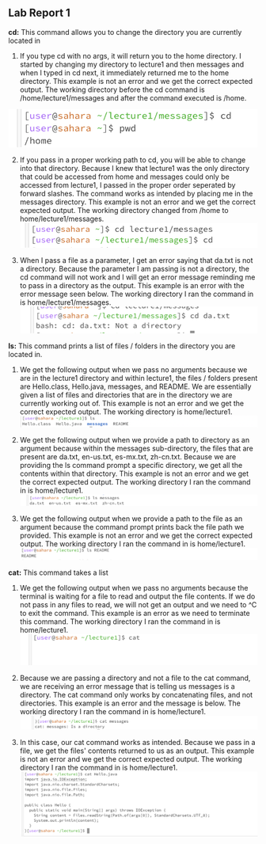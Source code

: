 ## Lab Report 1 
__cd:__ This command allows you to change the directory you are currently located in 
1. If you type cd with no args, it will return you to the home directory. I started by changing my directory to lecture1 and then messages and when I typed in cd next, it immediately returned me to the home directory. This example is not an error and we get the correct expected output. The working directory before the cd command is /home/lecture1/messages and after the command executed is /home.  

![Image](cd_no_args.png)

2. If you pass in a proper working path to cd, you will be able to change into that directory. Because I knew that lecture1 was the only directory that could be accessed from home and messages could only be accessed from lecture1, I passed in the proper order seperated by forward slashes. The command works as intended by placing me in the messages directory. This example is not an error and we get the correct expected output. The working directory changed from /home to home/lecture1/messages.
![Image](cd_directory_arg.png)	

3. When I pass a file as a parameter, I get an error saying that da.txt is not a directory. Because the parameter I am passing is not a directory, the cd command will not work and I will get an error message reminding me to pass in a directory as the output. This example is an error with the error message seen below. The working directory I ran the command in is home/lecture1/messages.
![Image](cd_file_args.png)

__ls:__ This command prints a list of files / folders in the directory you are located in. 
1. We get the following output when we pass no arguments because we are in the lecture1 directory and within lecture1, the files / folders present are Hello.class, Hello.java, messages, and README. We are essentially given a list of files and directories that are in the directory we are currently working out of. This example is not an error and we get the correct expected output. The working directory is home/lecture1.
![Image](ls_no_args.png)	

2. We get the following output when we provide a path to directory as an argument because within the messages sub-directory, the files that are present are da.txt, en-us.txt, es-mx.txt, zh-cn.txt. Because we are providing the ls command prompt a specific directory, we get all the contents within that directory. This example is not an error and we get the correct expected output. The working directory I ran the command in is home/lecture1.
![Image](ls_directory_arg.png)	

3. We get the following output when we provide a path to the file as an argument because the command prompt prints back the file path we provided. This example is not an error and we get the correct expected output. The working directory I ran the command in is home/lecture1.
![Image](ls_file_arg.png)	

__cat:__ This command takes a list 
1. We get the following output when we pass no arguments because the terminal is waiting for a file to read and output the file contents. If we do not pass in any files to read, we will not get an output and we need to ^C to exit the command. This example is an error as we need to terminate this command. The working directory I ran the command in is home/lecture1.
![Image](cat_no_args.png)	

2. Because we are passing a directory and not a file to the cat command, we are receiving an error message that is telling us messages is a directory. The cat command only works by concatenating files, and not directories. This example is an error and the message is below. The working directory I ran the command in is home/lecture1.
![Image](cat_directory_arg.png)	

3. In this case, our cat command works as intended. Because we pass in a file, we get the files' contents returned to us as an output. This example is not an error and we get the correct expected output. The working directory I ran the command in is home/lecture1.
![Image](cat_file_arg.png)	
